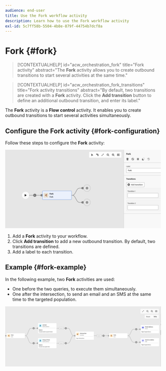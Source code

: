 ```yaml
---
audience: end-user
title: Use the Fork workflow activity
description: Learn how to use the Fork workflow activity
exl-id: 5c7ff58b-5504-4b8e-879f-44754b7dcf8a
---
```


# Fork {#fork}

>[!CONTEXTUALHELP]
>id="acw_orchestration_fork"
>title="Fork activity"
>abstract="The **Fork** activity allows you to create outbound transitions to start several activities at the same time."

>[!CONTEXTUALHELP]
>id="acw_orchestration_fork_transitions"
>title="Fork activity transitions"
>abstract="By default, two transitions are created with a **Fork** activity. Click the **Add transition** button to define an additional outbound transition, and enter its label."

The **Fork** activity is a **Flow control** activity. It enables you to create outbound transitions to start several activities simultaneously.

## Configure the Fork activity {#fork-configuration}

Follow these steps to configure the **Fork** activity:

![Workflow fork activity configuration screenshot](../assets/workflow-fork.png)

1. Add a **Fork** activity to your workflow.
1. Click **Add transition** to add a new outbound transition. By default, two transitions are defined.
1. Add a label to each transition.

## Example {#fork-example}

In the following example, two **Fork** activities are used:

* One before the two queries, to execute them simultaneously.
* One after the intersection, to send an email and an SMS at the same time to the targeted population.

![Workflow fork example screenshot](../assets/workflow-fork-example.png)
